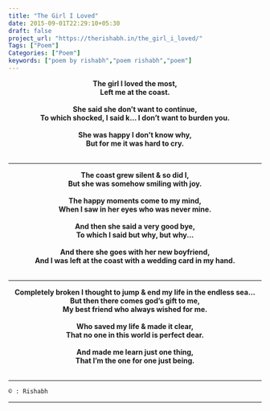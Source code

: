 ```yaml
---
title: "The Girl I Loved"
date: 2015-09-01T22:29:10+05:30
draft: false
project_url: "https://therishabh.in/the_girl_i_loved/"
Tags: ["Poem"]
Categories: ["Poem"]
keywords: ["poem by rishabh","poem rishabh","poem"]
---
```



<center><b>
The girl I loved the most,<br>
Left me at the coast.<br><br>
She said she don’t want to continue,<br>
To which shocked, I said k… I don’t want to burden you.<br><br>
She was happy I don’t know why,<br>
But for me it was hard to cry.<br><br>
</b></center>

_______________________________________

<center><b>
The coast grew silent & so did I,<br>
But she was somehow smiling with joy.<br><br>
The happy moments come to my mind,<br>
When I saw in her eyes who was never mine.<br><br>
And then she said a very good bye,<br>
To which I said but why, but why...<br><br>
And there she goes with her new boyfriend,<br>
And I was left at the coast with a wedding card in my hand.<br><br>
</b></center>

___________________________________________

<center><b>
Completely broken I thought to jump & end my life in the endless sea...<br>
But then there comes god’s gift to me,<br>
My best friend who always wished for me.<br><br>
Who saved my life & made it clear,<br>
That no one in this world is perfect dear.<br><br>
And made me learn just one thing,<br>
That I’m the one for one just being.<br><br>
</b></center>


___________________________________________
```
© : Rishabh
```

___________________________________________
